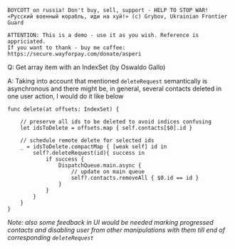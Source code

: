 ```
BOYCOTT on russia! Don't buy, sell, support - HELP TO STOP WAR!
«Русский военный корабль, иди на хуй!» (c) Grybov, Ukrainian Frontier Guard

ATTENTION: This is a demo - use it as you wish. Reference is appriciated.
If you want to thank - buy me coffee: https://secure.wayforpay.com/donate/asperi
```

Q: Get array item with an IndexSet (by Oswaldo Gallo)

A: Taking into account that mentioned `deleteRequest` semantically is asynchronous and there might be, in general, several contacts deleted in one user action, I would do it like below

    func delete(at offsets: IndexSet) {

        // preserve all ids to be deleted to avoid indices confusing
        let idsToDelete = offsets.map { self.contacts[$0].id }

        // schedule remote delete for selected ids
        _ = idsToDelete.compactMap { [weak self] id in
            self?.deleteRequest(id){ success in
                if success {
                    DispatchQueue.main.async {
                        // update on main queue
                        self?.contacts.removeAll { $0.id == id }
                    }
                }
            }
        }
    }

*Note: also some feedback in UI would be needed marking progressed contacts and disabling user from other manipulations with them till end of corresponding `deleteRequest`*
